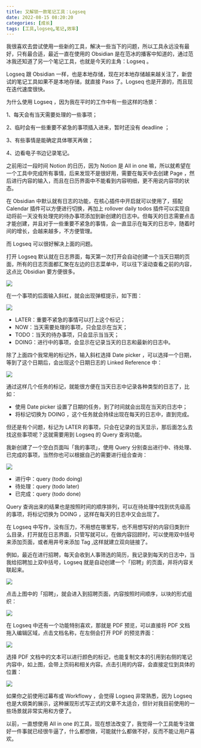 ```yaml
---
title: 又解锁一款笔记工具：Logseq
date: 2022-08-15 08:20:20
categories: [成长]
tags: [工具,logseq,笔记,效率]
---
```


我很喜欢去尝试使用一些新的工具，解决一些当下的问题，所以工具永远没有最好，只有最合适，最近一直在使用的 Obsidian 是在范冰的播客中知道的，通过范冰我还知道了另一个笔记工具，也就是今天的主角：Logseq 。

<!--more-->

Logseq 跟 Obsidian 一样，也是本地存储，现在对本地存储越来越关注了，新尝试的笔记工具如果不是本地存储，就直接 Pass 了。Logseq 也是开源的，而且现在迭代速度很快。

为什么使用 Logseq ，因为我在平时的工作中有一些这样的场景：

1、每天会有当天需要处理的一些事项；

2、临时会有一些重要不紧急的事项插入进来，暂时还没有 deadline ；

3、有些事情是能确定具体哪天再做；

4、边看电子书边记录笔记。

之前用过一段时间 Notion 的日历，因为 Notion 是 All in one 嘛，所以就希望在一个工具中完成所有事情，后来发现不是很好用，需要在每天中去创建 Page ，然后进行内容的输入，而且在日历界面中不能看到内容明细，更不用说内容项的状态。

在 Obsidian 中默认就有日志的功能，在核心插件中开启就可以使用了，搭配 Calendar 插件可以方便进行切换，再加上 rollover daily todos 插件可以实现自动将前一天没有处理完的待办事项添加到新创建的日志中。但每天的日志需要点击才能创建，并且对于一些重要不紧急的事情，会一直显示在每天的日志中，随着时间的增长，会越来越多，不方便管理。

而 Logseq 可以很好解决上面的问题。

打开 Logseq 默认就在日志界面，每天第一次打开会自动创建一个当天日期的页面，所有的日志页面都汇聚在左边的日志菜单中，可以往下滚动查看之前的内容，这点比 Obsidian 要方便很多。

![](https://cdn.jsdelivr.net/gh/oec2003/hblog-images/img/202208141441974.png)

在一个事项的后面输入斜杠，就会出现弹框提示，如下图：

![](https://cdn.jsdelivr.net/gh/oec2003/hblog-images/img/202208141441021.png)

- LATER：重要不紧急的事情可以打上这个标记；
- NOW：当天需要处理的事项，只会显示在当天；
- TODO：当天的待办事项，只会显示当当天；
- DOING：进行中的事项，会显示在记录当天的日志和最新的日志中。

除了上面四个我常用的标记外，输入斜杠选择 Date picker ，可以选择一个日期，等到了这个日期后，会出现这个日期日志的 Linked Reference 中：

![](https://cdn.jsdelivr.net/gh/oec2003/hblog-images/img/202208141442507.png)

通过这样几个任务的标记，就能很方便在当天日志中记录各种类型的日志了，比如：

- 使用 Date picker 设置了日期的任务，到了时间就会出现在当天的日志中；
- 将标记切换为 DOING ，这个任务就会持续出现在每天的日志中，直到完成。

但还是有个问题，标记为 LATER 的事项，只会在记录的当天显示，那后面怎么去找这些事项呢？这就需要用到 Logseq 的 Query 查询功能。

我新创建了一个空白页面叫「我的事项」，使用 Query 分别查出进行中、待处理、已完成的事项，当然你也可以根据自己的需要进行组合查询：

![](https://cdn.jsdelivr.net/gh/oec2003/hblog-images/img/202208141442321.png)

- 进行中：query (todo doing)
- 待处理：query (todo later)
- 已完成：query (todo done)

Query 查询出来的结果也是按照时间的顺序排列，可以在待处理中找到优先级高的事项，将标记切换为 DOING ，这样在每天的日志中又会出现了。

在 Logseq 中写作，没有压力，不用想在哪里写，也不用想写好的内容归类到什么目录，打开就在日志界面，只管写就可以，在做内容回顾时，可以使用双中括号来添加页面，或者用井号来添加 Tag ,这样就建立双向链接了。

例如，最近在进行招聘，每天会收到人事筛选的简历，我记录到每天的日志中，当我给招聘加上双中括号，Logseq 就是自动创建一个「招聘」的页面，并将内容关联起来。

![](https://cdn.jsdelivr.net/gh/oec2003/hblog-images/img/202208141442773.png)

点击上图中的「招聘」，就会进入到招聘页面，内容按照时间顺序，以块的形式组织：

![](https://cdn.jsdelivr.net/gh/oec2003/hblog-images/img/202208141442342.png)

在 Logseq 中还有一个功能特别喜欢，那就是 PDF 预览，可以直接将 PDF 文档拖入编辑区域，点击文档名称，在左侧会打开 PDF 的预览界面：

![](https://cdn.jsdelivr.net/gh/oec2003/hblog-images/img/202208141442409.png)

选择 PDF 文档中的文本可以进行颜色的标记，也能复制文本的引用到右侧的笔记内容中，如上图，会带上页码和相关内容。点击引用的内容，会直接定位到具体的位置：

![](https://cdn.jsdelivr.net/gh/oec2003/hblog-images/img/202208141442404.png)

如果你之前使用过幕布或 Workflowy ，会觉得 Logseq 非常熟悉，因为 Logseq 也是大纲类的展示，这种展现形式写正式的文章不太适合，但针对我目前使用的一些场景就非常实用和方便了。

以前，一直想使用 All in one 的工具，现在想法改变了，我觉得一个工具能专注做好一件事就已经很牛逼了，什么都想做，可能就什么都做不好，反而不能让用户喜欢。